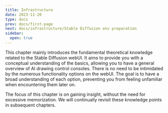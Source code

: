 ```yaml
---
title: Infrastructure
date: 2023-11-20
type: docs
prev: docs/first-page
next: docs/infrastructure/Stable Diffusion env preparation
sidebar:
  open: true
---
```


This chapter mainly introduces the fundamental theoretical knowledge related to the Stable Diffusion webUI. It aims to provide you with a conceptual understanding of the basics, allowing you to have a general overview of AI drawing control consoles. There is no need to be intimidated by the numerous functionality options on the webUI. The goal is to have a broad understanding of each option, preventing you from feeling unfamiliar when encountering them later on.

The focus of this chapter is on gaining insight, without the need for excessive memorization. We will continually revisit these knowledge points in subsequent chapters.

